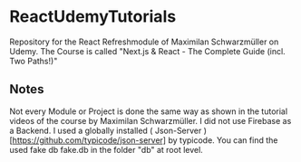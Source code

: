 # ReactUdemyTutorials
Repository for the React Refreshmodule of Maximilan Schwarzmüller on Udemy. The Course is called "Next.js &amp; React - The Complete Guide (incl. Two Paths!)"

## Notes
Not every Module or Project is done the same way as shown in the tutorial videos of the course by Maximilan Schwarzmüller. I did not use Firebase as a Backend. I used a globally installed ( Json-Server ) [https://github.com/typicode/json-server] by typicode. You can find the used fake db fake.db in the folder "db" at root level.
